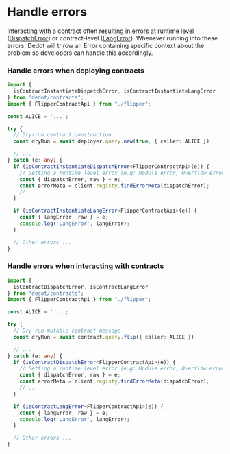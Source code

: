 # Handle errors

Interacting with a contract often resulting in errors at runtime level ([DispatchError](https://docs.rs/frame-support/latest/frame_support/pallet_prelude/enum.DispatchError.html)) or contract-level ([LangError](https://use.ink/4.x/faq/migrating-from-ink-3-to-4#add-support-for-language-level-errors-langerror)). Whenever running into these errors, Dedot will throw an Error containing specific context about the problem so developers can handle this accordingly.

### Handle errors when deploying contracts

```typescript
import {
  isContractInstantiateDispatchError, isContractInstantiateLangError
} from "dedot/contracts";
import { FlipperContractApi } from "./flipper";

const ALICE = '...';

try {
  // Dry-run contract construction
  const dryRun = await deployer.query.new(true, { caller: ALICE })

  // ...
} catch (e: any) {
  if (isContractInstantiateDispatchError<FlipperContractApi>(e)) {
    // Getting a runtime level error (e.g: Module error, Overflow error ...)
    const { dispatchError, raw } = e;
    const errorMeta = client.registy.findErrorMeta(dispatchError);
    // ...
  }

  if (isContractInstantiateLangError<FlipperContractApi>(e)) {
    const { langError, raw } = e;
    console.log('LangError', langError);
  }

  // Other errors ...
}
```

### Handle errors when interacting with contracts

```typescript
import {
  isContractDispatchError, isContractLangError
} from "dedot/contracts";
import { FlipperContractApi } from "./flipper";

const ALICE = '...';

try {
  // Dry-run mutable contract message
  const dryRun = await contract.query.flip({ caller: ALICE })

  // ...
} catch (e: any) {
  if (isContractDispatchError<FlipperContractApi>(e)) {
    // Getting a runtime level error (e.g: Module error, Overflow error ...)
    const { dispatchError, raw } = e;
    const errorMeta = client.registy.findErrorMeta(dispatchError);
    // ...
  }

  if (isContractLangError<FlipperContractApi>(e)) {
    const { langError, raw } = e;
    console.log('LangError', langError);
  }

  // Other errors ...
}
```
